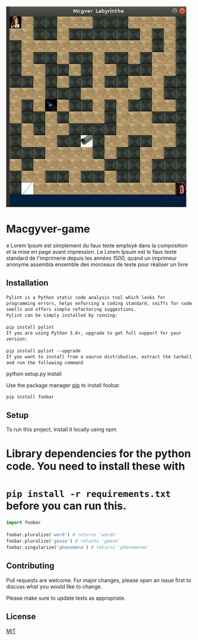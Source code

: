 


![alt text][logo]

[logo]: https://github.com/tsering10/macgyver-game/blob/master/images/logo.png "Logo Title Text 2"





# Macgyver-game

e Lorem Ipsum est simplement du faux texte employé dans la composition et la mise en page avant impression. Le Lorem Ipsum est le faux texte standard de l'imprimerie depuis les années 1500, quand un imprimeur anonyme assembla ensemble des morceaux de texte pour réaliser un livre
## Installation
```
Pylint is a Python static code analysis tool which looks for programming errors, helps enforcing a coding standard, sniffs for code smells and offers simple refactoring suggestions. 
Pylint can be simply installed by running:

pip install pylint
If you are using Python 3.6+, upgrade to get full support for your version:

pip install pylint --upgrade
If you want to install from a source distribution, extract the tarball and run the following command
```

python setup.py install

Use the package manager [pip](https://pip.pypa.io/en/stable/) to install foobar.

```bash
pip install foobar
```

## Setup
To run this project, install it locally using npm

# Library dependencies for the python code.  You need to install these with
# `pip install -r requirements.txt` before you can run this.

```python
import foobar

foobar.pluralize('word') # returns 'words'
foobar.pluralize('goose') # returns 'geese'
foobar.singularize('phenomena') # returns 'phenomenon'
```

## Contributing
Pull requests are welcome. For major changes, please open an issue first to discuss what you would like to change.

Please make sure to update tests as appropriate.

## License
[MIT](https://choosealicense.com/licenses/mit/)
